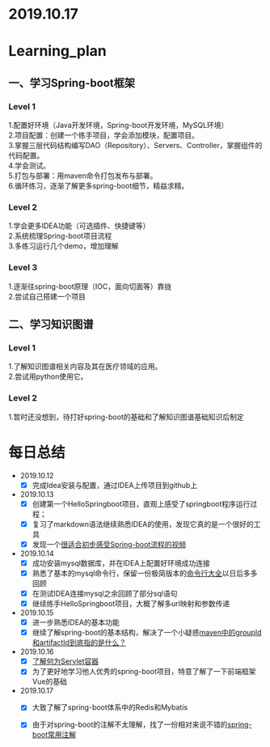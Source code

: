 # 2019.10.17
# Learning_plan  

## 一、学习Spring-boot框架  
### Level 1
1.配置好环境（Java开发环境，Spring-boot开发环境，MySQL环境）  
2.项目配置：创建一个练手项目，学会添加模块，配置项目。  
3.掌握三层代码结构编写DAO（Repository）、Servers、Controller，掌握组件的代码配置。  
4.学会测试。  
5.打包与部署：用maven命令打包发布与部署。  
6.循环练习，逐渐了解更多spring-boot细节，精益求精。 
### Level 2
1.学会更多IDEA功能（可选插件、快捷键等）  
2.系统梳理Spring-boot项目流程  
3.多练习运行几个demo，增加理解  
### Level 3  
1.逐渐往spring-boot原理（IOC，面向切面等）靠拢  
2.尝试自己搭建一个项目
 
## 二、学习知识图谱  
### Level 1
1.了解知识图谱相关内容及其在医疗领域的应用。  
2.尝试用python使用它。 
### Level 2
1.暂时还没想到，待打好spring-boot的基础和了解知识图谱基础知识后制定 

# 每日总结
- 2019.10.12
  - [x] 完成Idea安装与配置，通过IDEA上传项目到github上
- 2019.10.13
  - [x] 创建第一个HelloSpringboot项目，直观上感受了springboot程序运行过程；
  - [x] 复习了markdown语法继续熟悉IDEA的使用，发现它真的是一个很好的工具
  - [x] 发现一个[很适合初步感受Spring-boot流程的视频](https://www.bilibili.com/video/av39775932)
- 2019.10.14
  - [x] 成功安装mysql数据库，并在IDEA上配置好环境成功连接
  - [x] 熟悉了基本的mysql命令行，保留一份极简版本的[命令行大全](https://www.jianshu.com/p/14fc127f9663)以日后多多回顾
  - [x] 在测试IDEA连接mysql之余回顾了部分sql语句
  - [x] 继续练手HelloSpringboot项目，大概了解多url映射和参数传递
- 2019.10.15
  - [x] 进一步熟悉IDEA的基本功能
  - [x] 继续了解spring-boot的基本结构，解决了一个小疑惑[maven中的groupId和artifactId到底指的是什么？](https://blog.csdn.net/snowin1994/article/details/53024871)
- 2019.10.16
  - [x] [了解何为Servlet容器](https://blog.csdn.net/yw_1207/article/details/78706701)
  - [x] 为了更好地学习他人优秀的spring-boot项目，特意了解了一下前端框架Vue的基础
- 2019.10.17
  - [x] 大致了解了spring-boot体系中的Redis和Mybatis
  - [x] 由于对spring-boot的注解不太理解，找了一份相对来说不错的[spring-boot常用注解](https://blog.csdn.net/yitian_66/article/details/80866571)
  